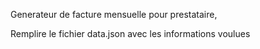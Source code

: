 Generateur de facture mensuelle pour prestataire, 

Remplire le fichier data.json avec les informations voulues
